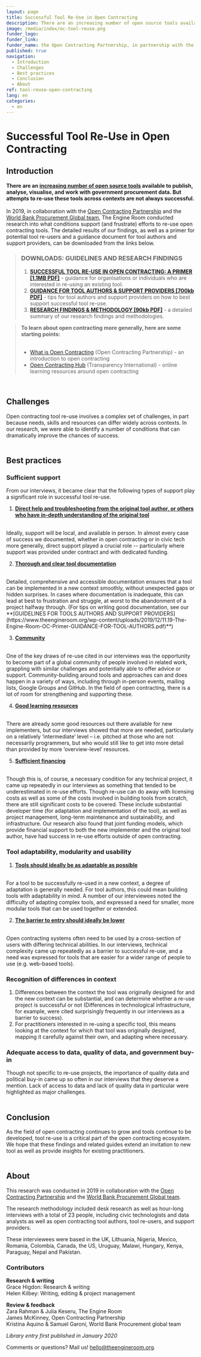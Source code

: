 ```yaml
---
layout: page
title: Successful Tool Re-Use in Open Contracting
description: There are an increasing number of open source tools available to publish, analyse, visualise, and work with government procurement data. But attempts to re-use these tools across contexts are not always successful. We looked into why, and what can be done.
image: /media/index/oc-tool-reuse.png
funder_logo:
funder_link:
funder_name: the Open Contracting Partnership, in partnership with the World Bank Procurement Global team
published: true
navigation:
  - Introduction
  - Challenges
  - Best practices
  - Conclusion
  - About
ref: tool-reuse-open-contracting
lang: en
categories:
  - en
---
```


# Successful Tool Re-Use in Open Contracting

## Introduction
**There are an [increasing number of open source tools](https://www.open-contracting.org/resources/open-contracting-tools-directory/) available to publish, analyse, visualise, and work with government procurement data. But attempts to re-use these tools across contexts are not always successful.**
<br>
<br>
In 2019, in collaboration with the [Open Contracting Partnership](https://www.open-contracting.org/) and the [World Bank Procurement Global team](https://www.worldbank.org/en/topic/procurement-for-development), The Engine Room conducted research into what conditions support (and frustrate) efforts to re-use open contracting tools. The detailed results of our findings, as well as a primer for potential tool re-users and a guidance document for tool authors and support providers, can be downloaded from the links below.

<blockquote>
<h3> DOWNLOADS: GUIDELINES AND RESEARCH FINDINGS</H3>
<ol>
<li><b><a href = "https://www.theengineroom.org/wp-content/uploads/2019/12/11.19-The-Engine-Room-OC-PRIMER.pdf">SUCCESSFUL TOOL RE-USE IN OPEN CONTRACTING: A PRIMER [1.1MB PDF]</a></b> - guidance for organisations or individuals who are interested in re-using an existing tool.</li>
<li><b><a href = "https://www.theengineroom.org/wp-content/uploads/2019/12/11.19-The-Engine-Room-OC-Primer-GUIDANCE-FOR-TOOL-AUTHORS.pdf">GUIDANCE FOR TOOL AUTHORS & SUPPORT PROVIDERS [700kb PDF]</a></b> - tips for tool authors and support providers on how to best support successful tool re-use.</li>
<li><b><a href = "https://www.theengineroom.org/wp-content/uploads/2020/01/01.20-The-Engine-Room-OC-Primer-SUMMARY-OF-FINDINGS-1.2.pdf">RESEARCH FINDINGS & METHODOLOGY [90kb PDF]</a></b> - a detailed summary of our research findings and methodologies. </li>
</ol>
</blockquote>

<blockquote>
<strong>To learn about open contracting more generally, here are some starting points:</strong>
<br>
<br>
<ul>
<li><a href = "https://www.open-contracting.org/what-is-open-contracting/" target = "_blank">What is Open Contracting</a> (Open Contracting Partnership) - an introduction to open contracting</li>
<li><a href = "https://oc-hub.org/" target = "_blank">Open Contracting Hub</a> (Transparency International) - online learning resources around open contracting</li></ul>

</blockquote>
<br>

## Challenges
Open contracting tool re-use involves a complex set of challenges, in part because needs, skills and resources can differ widely across contexts. In our research, we were able to identify a number of conditions that can dramatically improve the chances of success.
<br>
<br>

## Best practices

### Sufficient support
From our interviews, it became clear that the following types of support play a significant role in successful tool re-use.


1. **<u>Direct help and troubleshooting from the original tool author, or others who have in-depth understanding of the original tool</u>**
<br>
Ideally, support will be local, and available in person. In almost every case of success we documented, whether in open contracting or in civic tech more generally, direct support played a crucial role -- particularly where support was provided under contract and with dedicated funding.

2. **<u>Thorough and clear tool documentation</u>**
<br>
Detailed, comprehensive and accessible documentation ensures that a tool can be implemented in a new context smoothly, without unexpected gaps or hidden surprises. In cases where documentation is inadequate, this can lead at best to frustration and struggle, at worst to the abandonment of a project halfway through. (For tips on writing good documentation, see our **[GUIDELINES FOR TOOLS AUTHORS AND SUPPORT PROVIDERS](https://www.theengineroom.org/wp-content/uploads/2019/12/11.19-The-Engine-Room-OC-Primer-GUIDANCE-FOR-TOOL-AUTHORS.pdf)**)

3. **<u>Community</u>**
<br>
One of the key draws of re-use cited in our interviews was the opportunity to become part of a global community of people involved in related work, grappling with similar challenges and potentially able to offer advice or support. Community-building around tools and approaches can and does happen in a variety of ways, including through in-person events, mailing lists, Google Groups and GitHub. In the field of open contracting, there is a lot of room for strengthening and supporting these.

4. **<u>Good learning resources</u>**
<br>
There are already some good resources out there available for new implementers, but our interviews showed that more are needed, particularly on a relatively ‘intermediate’ level – i.e. pitched at those who are not necessarily programmers, but who would still like to get into more detail than provided by more ‘overview-level’ resources.

5. **<u>Sufficient financing</u>**
<br>
Though this is, of course, a necessary condition for any technical project, it came up repeatedly in our interviews as something that tended to be underestimated in re-use efforts. Though re-use can do away with licensing costs as well as some of the costs involved in building tools from scratch, there are still significant costs to be covered. These include substantial developer time (for adaptation and implementation of the tool), as well as project management, long-term maintenance and sustainability, and infrastructure. Our research also found that joint funding models, which provide financial support to both the new implementer and the original tool author, have had success in re-use efforts outside of open contracting.

### Tool adaptability, modularity and usability
1. **<u>Tools should ideally be as adaptable as possible</u>**
<br>
For a tool to be successfully re-used in a new context, a degree of adaptation is generally needed. For tool authors, this could mean building tools with adaptability in mind. A number of our interviewees noted the difficulty of adapting complex tools, and expressed a need for smaller, more modular tools that can be used together or extended.

2. **<u>The barrier to entry should ideally be lower</u>**
<br>
Open contracting systems often need to be used by a cross-section of users with differing technical abilities. In our interviews, technical complexity came up repeatedly as a barrier to successful re-use, and a need was expressed for tools that are easier for a wider range of people to use (e.g. web-based tools).

### Recognition of differences in context
1. Differences between the context the tool was originally designed for and the new context can be substantial, and can determine whether a re-use project is successful or not (Differences in technological infrastructure, for example, were cited surprisingly frequently in our interviews as a barrier to success).
2. For practitioners interested in re-using a specific tool, this means looking at the context for which that tool was originally designed, mapping it carefully against their own, and adapting where necessary.

### Adequate access to data, quality of data, and government buy-in
Though not specific to re-use projects, the importance of quality data and political buy-in came up so often in our interviews that they deserve a mention. Lack of access to data and lack of quality data in particular were highlighted as major challenges.
<br>
<br>

## Conclusion
As the field of open contracting continues to grow and tools continue to be developed, tool re-use is a critical part of the open contracting ecosystem. We hope that these findings and related guides extend an invitation to new tool as well as provide insights for existing practitioners.
<br>
<br>


## About
This research was conducted in 2019 in collaboration with the [Open Contracting Partnership](https://www.open-contracting.org/) and the [World Bank Procurement Global team](https://www.worldbank.org/en/topic/procurement-for-development).


The research methodology included desk research as well as hour-long interviews with a total of 23 people, including civic technologists and data analysts as well as open contracting tool authors, tool re-users, and support providers.

These interviewees were based in the UK, Lithuania, Nigeria, Mexico, Romania, Colombia, Canada, the US, Uruguay, Malawi, Hungary, Kenya, Paraguay, Nepal and Pakistan.

### Contributors

**Research & writing**
<br>
Grace Higdon: Research & writing
<br>
Helen Kilbey: Writing, editing & project management
<br>

**Review & feedback**
<br>
Zara Rahman & Julia Keseru, The Engine Room
<br>
James McKinney, Open Contracting Partnership
<br>
Kristina Aquino & Samuel Garoni, World Bank Procurement global team

*Library entry first published in January 2020*

Comments or questions? Mail us! [hello@theengineroom.org](mailto:hello@theengineroom.org).
